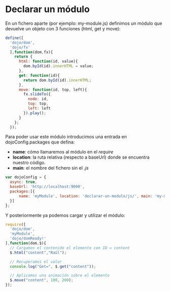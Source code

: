# Declarar un módulo

En un fichero aparte (por ejemplo: my-module.js) definimos un módulo que
devuelve un objeto con 3 funciones (html, get y move):

```javascript
define([
  'dojo/dom',
  'dojo/fx'
  ],function(dom,fx){
    return {
      html: function(id, value){
        dom.byId(id).innerHTML = value;
      },
      get: function(id){
        return dom.byId(id).innerHTML;
      },
      move: function(id, top, left){
        fx.slideTo({
          node: id,
          top: top,
          left: left
        }).play();
      }
    };
  });
```
Para poder usar este módulo introducimos una entrada en dojoConfig.packages
que defina:

* **name**: cómo llamaremos al módulo en el _require_
* **location**: la ruta relativa (respecto a baseUrl) donde se encuentra
nuestro código.
* **main**: el nombre del fichero sin el _.js_

```javascript
var dojoConfig = {
  async: true,
  baseUrl: 'http://localhost:9090',
  packages:[{
      name: 'myModule', location: 'declarar-un-modulo/js/', main: 'my-module'
  }]
};
```

Y posteriormente ya podemos cargar y utilizar el módulo:

```javascript
require([
  'dojo/dom',
  'myModule',
  'dojo/domReady!'
],function(dom,$){
  // Cargamos el contenido el elemento con ID = content
  $.html("content","Raúl");

  // Recuperamos el valor
  console.log("Get=", $.get("content"));

  // Aplicamos una animación sobre el elemento
  $.move("content", 100, 200);
});
```
